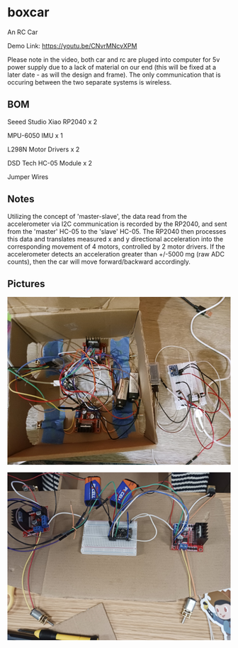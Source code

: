 # boxcar

An RC Car

Demo Link: https://youtu.be/CNvrMNcvXPM

Please note in the video, both car and rc are pluged into computer for 5v power supply due to a lack of material on our end (this will be fixed at a later date - as will the design and frame). The only communication that is occuring between the two separate systems is wireless. 

## BOM

Seeed Studio Xiao RP2040 x 2

MPU-6050 IMU x 1

L298N Motor Drivers x 2

DSD Tech HC-05 Module x 2

Jumper Wires

## Notes

Utilizing the concept of 'master-slave', the data read from the accelerometer via I2C communication is recorded by the RP2040, and sent from the 'master' HC-05 to the 'slave' HC-05. The RP2040 then processes this data and translates measured x and y directional acceleration into the corresponding movement of 4 motors, controlled by 2 motor drivers. If the accelerometer detects an acceleration greater than +/-5000 mg (raw ADC counts), then the car will move forward/backward accordingly. 

## Pictures

![alt text](images/20250725_234653.jpg)

![alt text](<images/20250714_041952 (1).jpg>)
